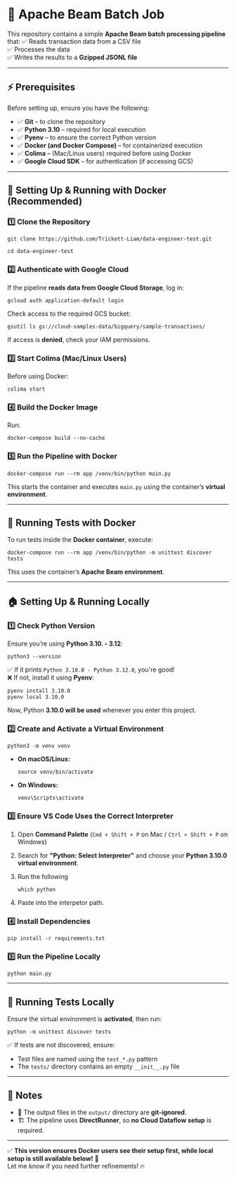 # 📌 Apache Beam Batch Job

This repository contains a simple **Apache Beam batch processing pipeline** that:
✅ Reads transaction data from a CSV file  
✅ Processes the data  
✅ Writes the results to a **Gzipped JSONL file**

---

## **⚡ Prerequisites**
Before setting up, ensure you have the following:

- ✅ **Git** – to clone the repository  
- ✅ **Python 3.10** – required for local execution  
- ✅ **Pyenv** – to ensure the correct Python version  
- ✅ **Docker (and Docker Compose)** – for containerized execution  
- ✅ **Colima** – (Mac/Linux users) required before using Docker  
- ✅ **Google Cloud SDK** – for authentication (if accessing GCS)

---

## **🐳 Setting Up & Running with Docker (Recommended)**
### **1️⃣ Clone the Repository**
    git clone https://github.com/Trickett-Liam/data-engineer-test.git
    
    cd data-engineer-test

### **2️⃣ Authenticate with Google Cloud**
If the pipeline **reads data from Google Cloud Storage**, log in:
    
    gcloud auth application-default login

Check access to the required GCS bucket:
    
    gsutil ls gs://cloud-samples-data/bigquery/sample-transactions/

If access is **denied**, check your IAM permissions.

### **3️⃣ Start Colima (Mac/Linux Users)**
Before using Docker:

    colima start

### **4️⃣ Build the Docker Image**
Run:

    docker-compose build --no-cache

### **5️⃣ Run the Pipeline with Docker**
    docker-compose run --rm app /venv/bin/python main.py

This starts the container and executes `main.py` using the container’s **virtual environment**.

---

## **🧪 Running Tests with Docker**
To run tests inside the **Docker container**, execute:

    docker-compose run --rm app /venv/bin/python -m unittest discover tests

This uses the container’s **Apache Beam environment**.

---

## **🏠 Setting Up & Running Locally**
### **1️⃣ Check Python Version**
Ensure you’re using **Python 3.10. - 3.12**:

    python3 --version

✅ If it prints `Python 3.10.0 - Python 3.12.0`, you're good!  
❌ If not, install it using **Pyenv**:

    pyenv install 3.10.0
    pyenv local 3.10.0

Now, Python **3.10.0 will be used** whenever you enter this project.

### **2️⃣ Create and Activate a Virtual Environment**
    python3 -m venv venv

- **On macOS/Linux:**
  
      source venv/bin/activate

- **On Windows:**
  
      venv\Scripts\activate

### **3️⃣ Ensure VS Code Uses the Correct Interpreter**
1. Open **Command Palette** (`Cmd + Shift + P` on Mac / `Ctrl + Shift + P` on Windows)
2. Search for **"Python: Select Interpreter"** and choose your **Python 3.10.0 virtual environment**.
3. Run the following

       which python
   
4. Paste into the interpetor path.

### **4️⃣ Install Dependencies**
    pip install -r requirements.txt

### **5️⃣ Run the Pipeline Locally**
    python main.py

---

## **🧪 Running Tests Locally**
Ensure the virtual environment is **activated**, then run:

    python -m unittest discover tests

✅ If tests are not discovered, ensure:
- Test files are named using the `test_*.py` pattern
- The `tests/` directory contains an empty `__init__.py` file

---

## **📌 Notes**
- 🚀 The output files in the `output/` directory are **git-ignored**.
- 🏗 The pipeline uses **DirectRunner**, so **no Cloud Dataflow setup** is required.

---

✅ **This version ensures Docker users see their setup first, while local setup is still available below!** 🚀  
Let me know if you need further refinements! 🔥
